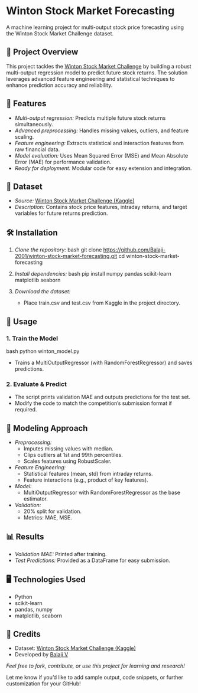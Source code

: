 # Winton Stock Market Forecasting

A machine learning project for multi-output stock price forecasting using the Winton Stock Market Challenge dataset.

## 🚀 Project Overview

This project tackles the [Winton Stock Market Challenge](https://www.kaggle.com/competitions/the-winton-stock-market-challenge) by building a robust multi-output regression model to predict future stock returns. The solution leverages advanced feature engineering and statistical techniques to enhance prediction accuracy and reliability.

## 🎯 Features

- *Multi-output regression:* Predicts multiple future stock returns simultaneously.
- *Advanced preprocessing:* Handles missing values, outliers, and feature scaling.
- *Feature engineering:* Extracts statistical and interaction features from raw financial data.
- *Model evaluation:* Uses Mean Squared Error (MSE) and Mean Absolute Error (MAE) for performance validation.
- *Ready for deployment:* Modular code for easy extension and integration.

## 📂 Dataset

- *Source:* [Winton Stock Market Challenge (Kaggle)](https://www.kaggle.com/competitions/the-winton-stock-market-challenge/data)
- *Description:* Contains stock price features, intraday returns, and target variables for future returns prediction.

## 🛠 Installation

1. *Clone the repository:*
   bash
   git clone https://github.com/Balaji-2001/winton-stock-market-forecasting.git
   cd winton-stock-market-forecasting
   

2. *Install dependencies:*
   bash
   pip install numpy pandas scikit-learn matplotlib seaborn
   

3. *Download the dataset:*
   - Place train.csv and test.csv from Kaggle in the project directory.

## 🏃 Usage

### 1. Train the Model

bash
python winton_model.py

- Trains a MultiOutputRegressor (with RandomForestRegressor) and saves predictions.

### 2. Evaluate & Predict

- The script prints validation MAE and outputs predictions for the test set.
- Modify the code to match the competition’s submission format if required.

## 🧠 Modeling Approach

- *Preprocessing:*  
  - Imputes missing values with median.
  - Clips outliers at 1st and 99th percentiles.
  - Scales features using RobustScaler.
- *Feature Engineering:*  
  - Statistical features (mean, std) from intraday returns.
  - Feature interactions (e.g., product of key features).
- *Model:*  
  - MultiOutputRegressor with RandomForestRegressor as the base estimator.
- *Validation:*  
  - 20% split for validation.
  - Metrics: MAE, MSE.

## 📊 Results

- *Validation MAE:* Printed after training.
- *Test Predictions:* Provided as a DataFrame for easy submission.

## 🖥 Technologies Used

- Python
- scikit-learn
- pandas, numpy
- matplotlib, seaborn

## 🙏 Credits

- Dataset: [Winton Stock Market Challenge (Kaggle)](https://www.kaggle.com/competitions/the-winton-stock-market-challenge)
- Developed by [Balaji V](https://github.com/Balaji-2001)

*Feel free to fork, contribute, or use this project for learning and research!*

Let me know if you’d like to add sample output, code snippets, or further customization for your GitHub!
